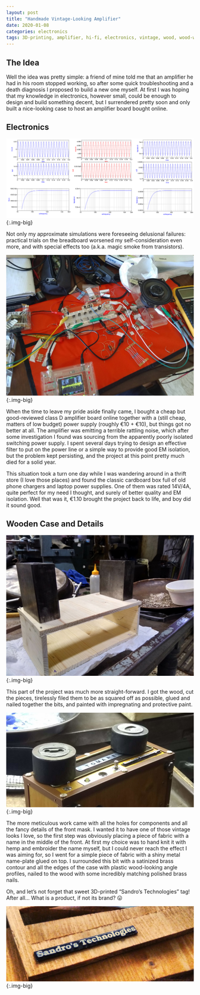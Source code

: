 ```yaml
---
layout: post
title: "Handmade Vintage-Looking Amplifier"
date: 2020-01-08
categories: electronics
tags: 3D-printing, amplifier, hi-fi, electronics, vintage, wood, wood-working
---
```


## The Idea
Well the idea was pretty simple: a friend of mine told me that an amplifier he had in his room stopped working, so after some quick troubleshooting and a death diagnosis I proposed to build a new one myself. At first I was hoping that my knowledge in electronics, however small, could be enough to design and build something decent, but I surrendered pretty soon and only built a nice-looking case to host an amplifier board bought online.

## Electronics

![Gain and frequency response simulations for a test circuit](/assets/posts/tomare-charts.png){:.img-big}

Not only my approximate simulations were foreseeing delusional failures: practical trials on the breadboard worsened my self-consideration even more, and with special effects too (a.k.a. magic smoke from transistors).

![My tragic workbench](/assets/posts/tomare-workbench.jpg){:.img-big}

When the time to leave my pride aside finally came, I bought a cheap but good-reviewed class D amplifier board online together with a (still cheap, matters of low budget) power supply (roughly €10 + €10), but things got no better at all. The amplifier was emitting a terrible rattling noise, which after some investigation I found was sourcing from the apparently poorly isolated switching power supply. I spent several days trying to design an effective filter to put on the power line or a simple way to provide good EM isolation, but the problem kept persisting, and the project at this point pretty much died for a solid year.

This situation took a turn one day while I was wandering around in a thrift store (I love those places) and found the classic cardboard box full of old phone chargers and laptop power supplies. One of them was rated 14V/4A, quite perfect for my need I thought, and surely of better quality and EM isolation. Well that was it, €1.10 brought the project back to life, and boy did it sound good.

## Wooden Case and Details

![Wooden frame of the amplifier case](/assets/posts/tomare-woodencase.jpg){:.img-big}

This part of the project was much more straight-forward. I got the wood, cut the pieces, tirelessly filed them to be as squared off as possible, glued and nailed together the bits, and painted with impregnating and protective paint.

![Adding of the decorations](/assets/posts/tomare-press.jpg){:.img-big}

The more meticulous work came with all the holes for components and all the fancy details of the front mask. I wanted it to have one of those vintage looks I love, so the first step was obviously placing a piece of fabric with a name in the middle of the front. At first my choice was to hand knit it with hemp and embroider the name myself, but I could never reach the effect I was aiming for, so I went for a simple piece of fabric with a shiny metal name-plate glued on top. I surrounded this bit with a satinized brass contour and all the edges of the case with plastic wood-looking angle profiles, nailed to the wood with some incredibly matching polished brass nails.

Oh, and let’s not forget that sweet 3D-printed “Sandro’s Technologies” tag! After all… What is a product, if not its brand? :stuck_out_tongue:

![3D printed logo](/assets/posts/tomare-logo.jpg){:.img-big}
